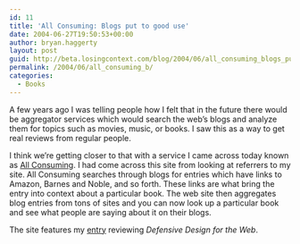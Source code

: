 ```yaml
---
id: 11
title: 'All Consuming: Blogs put to good use'
date: 2004-06-27T19:50:53+00:00
author: bryan.haggerty
layout: post
guid: http://beta.losingcontext.com/blog/2004/06/all_consuming_blogs_put_to_good_use.php
permalink: /2004/06/all_consuming_b/
categories:
  - Books
---
```

A few years ago I was telling people how I felt that in the future there would be aggregator services which would search the web&#8217;s blogs and analyze them for topics such as movies, music, or books. I saw this as a way to get real reviews from regular people.

I think we&#8217;re getting closer to that with a service I came across today known as [All Consuming](http://www.allconsuming.net/). I had come across this site from looking at referrers to my site. All Consuming searches through blogs for entries which have links to Amazon, Barnes and Noble, and so forth. These links are what bring the entry into context about a particular book. The web site then aggregates blog entries from tons of sites and you can now look up a particular book and see what people are saying about it on their blogs.

The site features my [entry](http://allconsuming.net/item.cgi?isbn=073571410X "See my entry featured") reviewing _Defensive Design for the Web_.